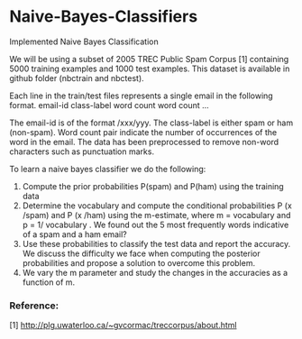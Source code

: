 # Naive-Bayes-Classifiers
Implemented Naive Bayes Classification

We will be using a subset of 2005 TREC Public Spam Corpus [1] containing 5000 training examples and 1000 test examples. This dataset is available in github folder (nbctrain and nbctest).

Each line in the train/test files represents a single email in the following format.
email-id class-label word count word count ...

The email-id is of the format /xxx/yyy. The class-label is either spam or ham (non-spam). Word count
pair indicate the number of occurrences of the word in the email. The data has been preprocessed to
remove non-word characters such as punctuation marks.

To learn a naive bayes classifier we do the following:

1. Compute the prior probabilities P(spam) and P(ham) using the training data
2. Determine the vocabulary and compute the conditional probabilities P (x /spam) and P (x /ham)  using the m-estimate, where m = vocabulary and p = 	1/ vocabulary . We found out the 5 most frequently words indicative of a spam and a ham email?
3. Use these probabilities to classify the test data and report the accuracy. We discuss the difficulty we face when computing the posterior probabilities and propose a solution to overcome this problem.
4. We vary the m parameter and study the changes in the accuracies as a function of m.


### Reference:
[1] http://plg.uwaterloo.ca/~gvcormac/treccorpus/about.html

